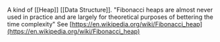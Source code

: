 A kind of [[Heap]] [[Data Structure]]. 
"Fibonacci heaps are almost never used in practice and are largely for theoretical purposes of bettering the time complexity"
See [https://en.wikipedia.org/wiki/Fibonacci_heap](https://en.wikipedia.org/wiki/Fibonacci_heap)